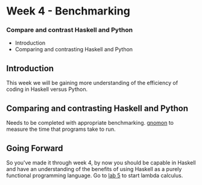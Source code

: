 # Week 4 - Benchmarking
###  Compare and contrast Haskell and Python

* Introduction
* Comparing and contrasting Haskell and Python

## Introduction

This week we will be gaining more understanding of the efficiency of coding in Haskell versus Python.

## Comparing and contrasting Haskell and Python

Needs to be completed with appropriate benchmarking. 
[gnomon](https://github.com/paypal/gnomon)  to measure the time that programs take to run.


## Going Forward
So you've made it through week 4, by now you should be capable in Haskell and have an understanding of the benefits of using Haskell as a purely functional programming language. Go to [lab 5](Blog5.md) to start lambda calculus.